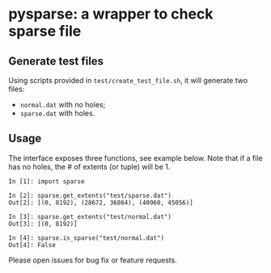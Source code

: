 # pysparse: a wrapper to check sparse file


## Generate test files

Using scripts provided in `test/create_test_file.sh`, it will generate two
files:

* `normal.dat` with no holes;
* `sparse.dat` with holes.


## Usage

The interface exposes three functions, see example below. Note that if a file
has no holes, the # of extents (or tuple) will be 1.

    In [1]: import sparse

    In [2]: sparse.get_extents("test/sparse.dat")
    Out[2]: [(0, 8192), (28672, 36864), (40960, 45056)]

    In [3]: sparse.get_extents("test/normal.dat")
    Out[3]: [(0, 8192)]

    In [4]: sparse.is_sparse("test/normal.dat")
    Out[4]: False


Please open issues for bug fix or feature requests.


